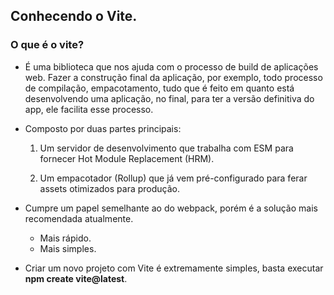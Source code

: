 ## Conhecendo o Vite.

### O que é o vite?

- É uma biblioteca que nos ajuda com o processo de build de aplicações web. Fazer a construção final da aplicação, por exemplo, todo processo de compilação, empacotamento, tudo que é feito em quanto está desenvolvendo uma aplicação, no final, para ter a versão definitiva do app, ele facilita esse processo.

- Composto por duas partes principais:
    
    1. Um servidor de desenvolvimento que trabalha  com ESM para fornecer Hot Module Replacement (HRM).

    2. Um empacotador (Rollup) que já vem pré-configurado para ferar assets otimizados para produção.

- Cumpre um papel semelhante ao do webpack, porém é a solução mais recomendada atualmente.

    - Mais rápido.
    - Mais simples.

- Criar um novo projeto com Vite é extremamente simples, basta executar **npm create vite@latest**.